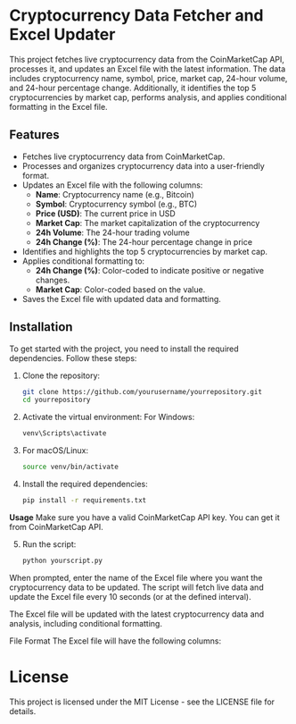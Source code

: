# Cryptocurrency Data Fetcher and Excel Updater

This project fetches live cryptocurrency data from the CoinMarketCap API, processes it, and updates an Excel file with the latest information. The data includes cryptocurrency name, symbol, price, market cap, 24-hour volume, and 24-hour percentage change. Additionally, it identifies the top 5 cryptocurrencies by market cap, performs analysis, and applies conditional formatting in the Excel file.

## Features

- Fetches live cryptocurrency data from CoinMarketCap.
- Processes and organizes cryptocurrency data into a user-friendly format.
- Updates an Excel file with the following columns:
  - **Name**: Cryptocurrency name (e.g., Bitcoin)
  - **Symbol**: Cryptocurrency symbol (e.g., BTC)
  - **Price (USD)**: The current price in USD
  - **Market Cap**: The market capitalization of the cryptocurrency
  - **24h Volume**: The 24-hour trading volume
  - **24h Change (%)**: The 24-hour percentage change in price
- Identifies and highlights the top 5 cryptocurrencies by market cap.
- Applies conditional formatting to:
  - **24h Change (%)**: Color-coded to indicate positive or negative changes.
  - **Market Cap**: Color-coded based on the value.
- Saves the Excel file with updated data and formatting.

## Installation

To get started with the project, you need to install the required dependencies. Follow these steps:

1. Clone the repository:
   ```bash
   git clone https://github.com/yourusername/yourrepository.git
   cd yourrepository
2. Activate the virtual environment:
   For Windows:
   ```bash
   venv\Scripts\activate
3. For macOS/Linux:
   ```bash
   source venv/bin/activate

4. Install the required dependencies:
   ```bash
   pip install -r requirements.txt

**Usage**
Make sure you have a valid CoinMarketCap API key. You can get it from CoinMarketCap API.

5. Run the script:
   ```bash
   python yourscript.py

When prompted, enter the name of the Excel file where you want the cryptocurrency data to be updated. The script will fetch live data and update the Excel file every 10 seconds (or at the defined interval).

The Excel file will be updated with the latest cryptocurrency data and analysis, including conditional formatting.

File Format
The Excel file will have the following columns:


# License
This project is licensed under the MIT License - see the LICENSE file for details.
